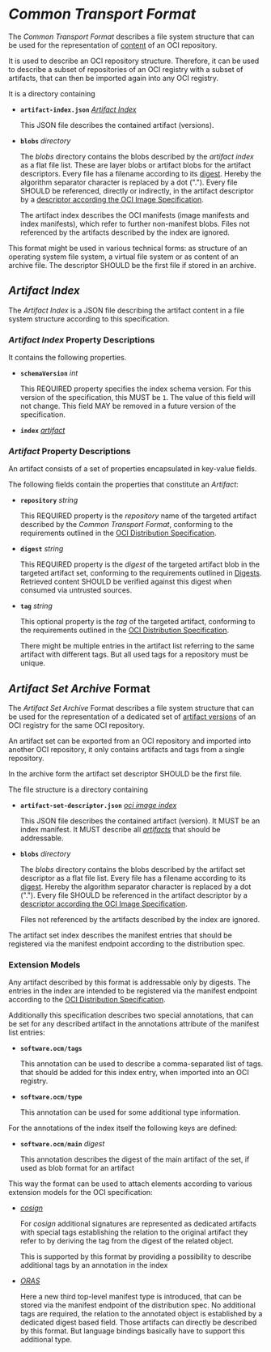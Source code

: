 
# *Common Transport Format*

The *Common Transport Format* describes a file system structure that can be 
used for the representation of [content](https://github.com/opencontainers/image-spec)
of an OCI repository.

It is used to describe an OCI repository structure. Therefore, it can be used
to describe a subset of repositories of an OCI registry with a subset of
artifacts, that can then be imported again into any OCI registry.

It is a directory containing

- **`artifact-index.json`** *[Artifact Index](#artifact-index)*

  This JSON file describes the contained artifact (versions).

- **`blobs`** *directory*

  The *blobs* directory contains the blobs described by the
  _artifact index_ as a flat file list. These are layer blobs or artifact
  blobs for the artifact descriptors. Every file has a filename according
  to its [digest](https://github.com/opencontainers/image-spec/blob/main/descriptor.md#digests).
  Hereby the algorithm separator character is replaced by a dot (".").
  Every file SHOULD be referenced, directly or indirectly, in the artifact
  descriptor by a
  [descriptor according the OCI Image Specification](https://github.com/opencontainers/image-spec/blob/main/descriptor.md).

  The artifact index describes the OCI manifests (image manifests and index
  manifests), which refer to further non-manifest blobs.
  Files not referenced by the artifacts described by the index are ignored.
  

This format might be used in various technical forms: as structure of an
operating system file system, a virtual file system or as content of
an archive file. The descriptor SHOULD be the first file if stored in an archive.

## *Artifact Index*

The *Artifact Index* is a JSON file describing the artifact content in
a file system structure according to this specification. 

### *Artifact Index* Property Descriptions

It contains the following properties.

- **`schemaVersion`** *int*

  This REQUIRED property specifies the index schema version.
  For this version of the specification, this MUST be `1`. The value of this
  field will not change. This field MAY be removed in a future version of the 
  specification.

- **`index`** *[artifact](#artifact-property-descriptions)*


### *Artifact* Property Descriptions

An artifact consists of a set of properties encapsulated in key-value fields.

The following fields contain the properties that constitute an *Artifact*:

- **`repository`** *string*

  This REQUIRED property is the _repository_ name of the targeted artifact described by the
  *Common Transport Format*,  conforming to the requirements outlined in the
  [OCI Distribution Specification](https://github.com/opencontainers/distribution-spec/blob/main/spec.md).

- **`digest`** *string*

  This REQUIRED property is the _digest_ of the targeted artifact blob in the targeted
  artifact set, conforming to the requirements outlined in
  [Digests](https://github.com/opencontainers/image-spec/blob/main/descriptor.md#digests).
  Retrieved content SHOULD be verified against this digest when consumed via
  untrusted sources.

- **`tag`** *string*

  This optional property is the _tag_ of the targeted artifact, conforming to 
  the requirements outlined in the
  [OCI Distribution Specification](https://github.com/opencontainers/distribution-spec/blob/main/spec.md).

  There might be multiple entries in the artifact list referring to the same artifact
  with different tags. But all used tags for a repository must be unique.
  

## *Artifact Set Archive* Format

The *Artifact Set Archive* Format describes a file system structure that can be
used for the representation of a dedicated set of [artifact versions](https://github.com/opencontainers/image-spec)
of an OCI registry for the same OCI repository.

An artifact set can be exported from an OCI repository and imported into another
OCI repository, it only contains artifacts and tags from a single repository.

In the archive form the artifact set descriptor SHOULD be the first file.

The file structure is a directory containing

- **`artifact-set-descriptor.json`** *[oci image index](https://github.com/opencontainers/image-spec/blob/main/image-index.md)*

  This JSON file describes the contained artifact (version). It MUST be an index manifest.
  It MUST describe all *[artifacts](https://github.com/opencontainers/image-spec/blob/main/manifest.md)*
  that should be addressable.

- **`blobs`** *directory*

  The *blobs* directory contains the blobs described by the artifact set descriptor
  as a flat file list. Every file has a filename according to its
  [digest](https://github.com/opencontainers/image-spec/blob/main/descriptor.md#digests). 
  Hereby the algorithm separator character is replaced by a dot (".").
  Every file SHOULD be referenced in the artifact descriptor by a
  [descriptor according the OCI Image Specification](https://github.com/opencontainers/image-spec/blob/main/descriptor.md).

  Files not referenced by the artifacts described by the index are ignored.

The artifact set index describes the manifest entries that should be registered
via the manifest endpoint according to the distribution spec.

### Extension Models

Any artifact described by this format is addressable only by digests.
The entries in the index are intended to be registered via the manifest
endpoint according to the [OCI Distribution Specification](https://github.com/opencontainers/distribution-spec).

Additionally this specification describes two special annotations, that can be
set for any described artifact in the annotations attribute of the manifest
list entries:

- **`software.ocm/tags`**
  
  This annotation can be used to describe a comma-separated list of tags.
  that should be added for this index entry, when imported into an OCI registry.

- **`software.ocm/type`**

  This annotation can be used for some additional type information.

For the annotations of the index itself the following keys are defined:

- **`software.ocm/main`** *digest*

  This annotation describes the digest of the main artifact of the set, if used
  as blob format for an artifact
  
This way the format can be used to attach elements according to various extension
models for the OCI specification:

 - *[cosign](https://github.com/sigstore/cosign)*

   For *cosign* additional signatures are represented as dedicated artifacts
   with special tags establishing the relation to the original artifact they
   refer to by deriving the tag from the digest of the related object.

   This is supported by this format by providing a possibility to describe
   additional tags by an annotation in the index

 - [*ORAS*](https://github.com/oras-project/artifacts-spec)

   Here a new third top-level manifest type is introduced, that can be 
   stored via the manifest endpoint of the distribution spec. No additional
   tags are required, the relation to the annotated object is established
   by a dedicated digest based field. Those artifacts can directly be 
   described by this format. But language bindings basically have to support
   this additional type.